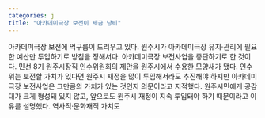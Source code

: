 ```yaml
---
categories: j
title: "아카데미극장 보전이 세금 낭비"
---
```

아카데미극장 보전에 먹구름이 드리우고 있다. 원주시가 아카데미극장 유지·관리에 필요한 예산만 투입하기로 방침을 정해서다. 아카데미극장 보전사업을 중단하기로 한 것이다. 민선 8기 원주시장직 인수위원회의 제안을 원주시에서 수용한 모양새가 됐다. 인수위는 보전할 가치가 있다면 원주시 재정을 많이 투입해서라도 추진해야 하지만 아카데미극장 보전사업은 그만큼의 가치가 있는 것인지 의문이라고 지적했다. 원주시민에게 공감대가 크게 형성돼 있지 않고, 앞으로도 원주시 재정이 지속 투입돼야 하기 때문이라고 이유를 설명했다. 역사적·문화재적 가치도